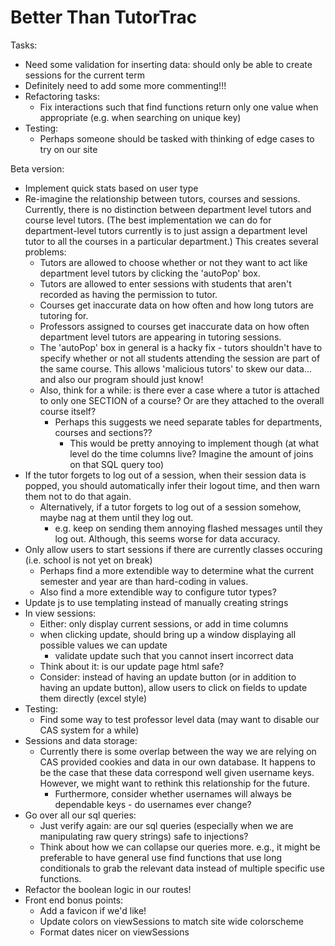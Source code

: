 # Better Than TutorTrac

Tasks:
* Need some validation for inserting data: should only be able to create sessions for the current term
* Definitely need to add some more commenting!!!
* Refactoring tasks:
    * Fix interactions such that find functions return only one value when appropriate (e.g. when searching on unique key)
* Testing:
    * Perhaps someone should be tasked with thinking of edge cases to try on our site

Beta version:
* Implement quick stats based on user type
* Re-imagine the relationship between tutors, courses and sessions. Currently, there is no distinction between department level tutors and course level tutors. (The best implementation we can do for department-level tutors currently is to just assign a department level tutor to all the courses in a particular department.) This creates several problems:
    * Tutors are allowed to choose whether or not they want to act like department level tutors by clicking the 'autoPop' box.
    * Tutors are allowed to enter sessions with students that aren't recorded as having the permission to tutor.
    * Courses get inaccurate data on how often and how long tutors are tutoring for.
    * Professors assigned to courses get inaccurate data on how often department level tutors are appearing in tutoring sessions.
    * The 'autoPop' box in general is a hacky fix - tutors shouldn't have to specify whether or not all students attending the session are part of the same course. This allows 'malicious tutors' to skew our data... and also our program should just know!
    * Also, think for a while: is there ever a case where a tutor is attached to only one SECTION of a course? Or are they attached to the overall course itself?
        * Perhaps this suggests we need separate tables for departments, courses and sections??
            * This would be pretty annoying to implement though (at what level do the time columns live? Imagine the amount of joins on that SQL query too)
* If the tutor forgets to log out of a session, when their session data is popped, you should automatically infer their logout time, and then warn them not to do that again.
    * Alternatively, if a tutor forgets to log out of a session somehow, maybe nag at them until they log out.
        * e.g. keep on sending them annoying flashed messages until they log out. Although, this seems worse for data accuracy.
* Only allow users to start sessions if there are currently classes occuring (i.e. school is not yet on break)
    * Perhaps find a more extendible way to determine what the current semester and year are than hard-coding in values.
    * Also find a more extendible way to configure tutor types?
* Update js to use templating instead of manually creating strings
* In view sessions:
    * Either: only display current sessions, or add in time columns
    * when clicking update, should bring up a window displaying all possible values we can update
        * validate update such that you cannot insert incorrect data
    * Think about it: is our update page html safe?
    * Consider: instead of having an update button (or in addition to having an update button), allow users to click on fields to update them directly (excel style)
* Testing:
    * Find some way to test professor level data (may want to disable our CAS system for a while)
* Sessions and data storage:
    * Currently there is some overlap between the way we are relying on CAS provided cookies and data in our own database. It happens to be the case that these data correspond well given username keys. However, we might want to rethink this relationship for the future.
        * Furthermore, consider whether usernames will always be dependable keys - do usernames ever change?
* Go over all our sql queries:
    * Just verify again: are our sql queries (especially when we are manipulating raw query strings) safe to injections?
    * Think about how we can collapse our queries more. e.g., it might be preferable to have general use find functions that use long conditionals to grab the relevant data instead of multiple specific use functions.
* Refactor the boolean logic in our routes!
* Front end bonus points:
    * Add a favicon if we'd like!
    * Update colors on viewSessions to match site wide colorscheme
    * Format dates nicer on viewSessions
